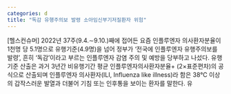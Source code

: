 ```yaml
---
categories: d
title: "독감 유행주의보 발령 소아임신부기저질환자 위험"
---
```

[헬스컨슈머] 2022년 37주(9.4.∼9.10.)째에 접어든 요즘 인플루엔자 의사환자분율이 1천명 당 5.1명으로 유행기준(4.9명)을 넘어 정부가 ‘전국에 인플루엔자 유행주의보를 발령’, 흔히 ‘독감’이라고 부르는 인플루엔자 감염 주의 및 예방을 당부하고 나섰다. 유행기준 산출은 과거 3년간 비유행기간 평균 인플루엔자의사환자분율+ (2×표준편차)의 공식으로 산출되며 인플루엔자 의사환자(ILI, Influenza like illness)라 함은 38℃ 이상의 갑작스러운 발열과 더불어 기침 또는 인후통을 보이는 환자를 말한다. 유